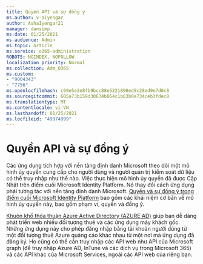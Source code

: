 ```yaml
---
title: Quyền API và sự đồng ý
ms.author: v-aiyengar
author: AshaIyengar21
manager: dansimp
ms.date: 01/25/2021
ms.audience: Admin
ms.topic: article
ms.service: o365-administration
ROBOTS: NOINDEX, NOFOLLOW
localization_priority: Normal
ms.collection: Adm_O365
ms.custom:
- "9004343"
- "7756"
ms.openlocfilehash: c99e5e2e8fb9bcc88e5221890ed9c28ed9e7d0c8
ms.sourcegitcommit: 605a73b159d30634b064c1b63b0e734ceb3fdec8
ms.translationtype: MT
ms.contentlocale: vi-VN
ms.lasthandoff: 01/25/2021
ms.locfileid: "49974999"
---
```

# <a name="api-permissions-and-consent"></a>Quyền API và sự đồng ý

Các ứng dụng tích hợp với nền tảng định danh Microsoft theo dõi một mô hình ủy quyền cung cấp cho người dùng và người quản trị kiểm soát dữ liệu có thể truy nhập như thế nào. Việc thực hiện mô hình ủy quyền đã được Cập Nhật trên điểm cuối Microsoft Identity Platform. Nó thay đổi cách ứng dụng phải tương tác với nền tảng định danh Microsoft. [Quyền và sự đồng ý trong điểm cuối Microsoft Identity Platform](https://docs.microsoft.com/azure/active-directory/develop/v2-permissions-and-consent) bao gồm các khái niệm cơ bản về mô hình ủy quyền này, bao gồm phạm vi, quyền và đồng ý.

[Khuôn khổ thỏa thuận Azure Active Directory (AZURE AD)](https://docs.microsoft.com/azure/active-directory/develop/consent-framework) giúp bạn dễ dàng phát triển web nhiều đối tượng thuê và các ứng dụng máy khách gốc. Những ứng dụng này cho phép đăng nhập bằng tài khoản người dùng từ một đối tượng thuê Azure quảng cáo khác nhau từ một nơi mà ứng dụng đã đăng ký. Họ cũng có thể cần truy nhập các API web như API của Microsoft graph (để truy nhập Azure AD, InTune và các dịch vụ trong Microsoft 365) và các API khác của Microsoft Services, ngoài các API web của riêng bạn.

